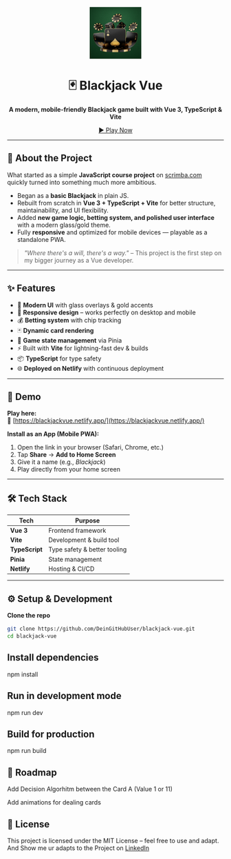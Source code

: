 <div align="center">
  <img src="public/android-chrome-192x192.png" alt="Blackjack Logo" width="120" />

  # 🃏 Blackjack Vue

  **A modern, mobile-friendly Blackjack game built with Vue 3, TypeScript & Vite**
  
  <a href="https://blackjackvue.netlify.app/" target="_blank">
    ▶️ Play Now
  </a>
</div>

---

## 📖 About the Project

What started as a simple **JavaScript course project** on [scrimba.com](https://scrimba.com)  
quickly turned into something much more ambitious.

- Began as a **basic Blackjack** in plain JS.
- Rebuilt from scratch in **Vue 3 + TypeScript + Vite** for better structure, maintainability, and UI flexibility.
- Added **new game logic, betting system, and polished user interface** with a modern glass/gold theme.
- Fully **responsive** and optimized for mobile devices — playable as a standalone PWA.

> *"Where there's a will, there's a way."* – This project is the first step on my bigger journey as a Vue developer.

---

## ✨ Features

- 🎨 **Modern UI** with glass overlays & gold accents
- 📱 **Responsive design** – works perfectly on desktop and mobile
- 💰 **Betting system** with chip tracking
- 🃏 **Dynamic card rendering**
- 🔄 **Game state management** via Pinia
- ⚡ Built with **Vite** for lightning-fast dev & builds
- 📦 **TypeScript** for type safety
- 🌐 **Deployed on Netlify** with continuous deployment

---

## 🚀 Demo

**Play here:**  
🔗 [https://blackjackvue.netlify.app/](https://blackjackvue.netlify.app/)

**Install as an App (Mobile PWA):**
1. Open the link in your browser (Safari, Chrome, etc.)
2. Tap **Share** → **Add to Home Screen**
3. Give it a name (e.g., *Blackjack*)
4. Play directly from your home screen

---

## 🛠️ Tech Stack

| Tech        | Purpose                         |
|-------------|---------------------------------|
| **Vue 3**   | Frontend framework              |
| **Vite**    | Development & build tool        |
| **TypeScript** | Type safety & better tooling |
| **Pinia**   | State management                |
| **Netlify** | Hosting & CI/CD                 |

---

## ⚙️ Setup & Development

**Clone the repo**
```bash
git clone https://github.com/DeinGitHubUser/blackjack-vue.git
cd blackjack-vue
```
## Install dependencies
npm install

## Run in development mode
npm run dev

## Build for production
npm run build

## 📌 Roadmap
 Add Decision Algorhitm between the Card A (Value 1 or 11)

 Add animations for dealing cards

## 📜 License
This project is licensed under the MIT License – feel free to use and adapt.
And Show me ur adapts to the Project on 
<a href="https://www.linkedin.com/in/ibrahim-bouzian/" target="_blank">LinkedIn</a>
